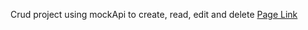 Crud project
using mockApi to create, read, edit and delete
[Page Link](https://riteshmaury.github.io/crudApi/)
